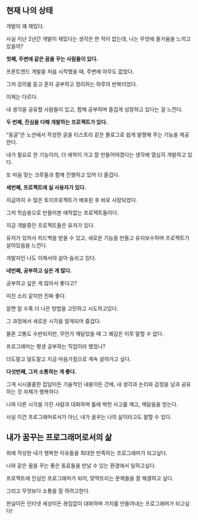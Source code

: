 ## 현재 나의 상태

개발이 꽤 재밌다.

사실 지난 2년간 개발이 재밌다는 생각은 한 적이 없는데, 나는 무엇에 즐거움을 느끼고 있을까?  

**첫째, 주변에 같은 꿈을 꾸는 사람들이 있다.**

프론트엔드 개발을 처음 시작했을 때, 주변에 아무도 없었다.

그저 강의를 듣고 혼자 공부하고 정리하는 하루의 반복이었다.

이제는 다르다.

내 생각을 공유할 사람들이 있고, 함께 공부하며 즐겁게 성장하고 있다는 걸 느낀다.

**두 번째, 진심을 다해 개발하는 프로젝트가 있다.**

“동글”은 노션에서 작성한 글을 티스토리 같은 블로그로 쉽게 발행해 주는 기능을 제공한다.

내가 필요로 한 기능이라, 더 애착이 가고 잘 만들어야겠다는 생각에 열심히 개발하고 있다.

또 마음 맞는 크루들과 함께 진행하고 있어 더 즐겁다.

**세번째, 프로젝트에 실 사용자가 있다.**

지금까지 수 많은 토이프로젝트가 배포된 후 바로 사장되었다.

그저 학습용으로 만들어본 애착없는 프로젝트들이다.

지금 개발중인 프로젝트들은 유저가 있다.

유저가 있어서 피드백을 받을 수 있고, 새로운 기능을 만들고 유지보수하며 프로젝트가 살아있음을 느낀다.

개발자인 나도 이제서야 살아 숨쉬고 있다.

**네번째, 공부하고 싶은 게 많다.**

공부하고 싶은 게 많아서 좋다고?

미친 소리 같지만 진짜 좋다.

알면 알 수록 더 나은 방법을 고민하고 시도하고있다.

그 과정에서 새로운 시각을 알게되어 즐겁다.

물론 고통도 수반되지만, 무언가 깨달았을 때 그 쾌감은 이루 말할 수 없다.

프로그래머는 평생 공부하는 직업이라 했었나?

더도말고 덜도말고 지금 마음가짐으로 계속 살아가고 싶다.

**다섯번째, 그저 소통하는 게 좋다.**

그게 시시콜콜한 잡담이든 기술적인 내용이든 간에, 내 생각과 논리와 감정을 남과 공유하는 것 자체가 행복하다.

나와 다른 시각을 가진 사람과 대화하며 틀에 박힌 사고를 깨고, 깨달음을 얻는다.

사실 이건 프로그래머로서가 아닌, 내가 꿈꾸는 나의 삶이라고도 말할 수 있다.

## 내가 꿈꾸는 프로그래머로서의 삶

위에 작성한 내가 행복한 이유들을 최대한 만족하는 프로그래머가 되고싶다.

나와 같은 꿈을 꾸는 좋은 동료들을 만날 수 있는 환경에서 일하고싶다.

프로젝트에 진심인 프로그래머가 되어, 맞딱뜨리는 문제들을 잘 해결하고 싶다.

그리고 무엇보다 소통을 잘 하려고한다.

현실이든 인터넷 세상이든 끊임없이 대화하며 가치를 만들어내는 프로그래머가 되고싶다!
